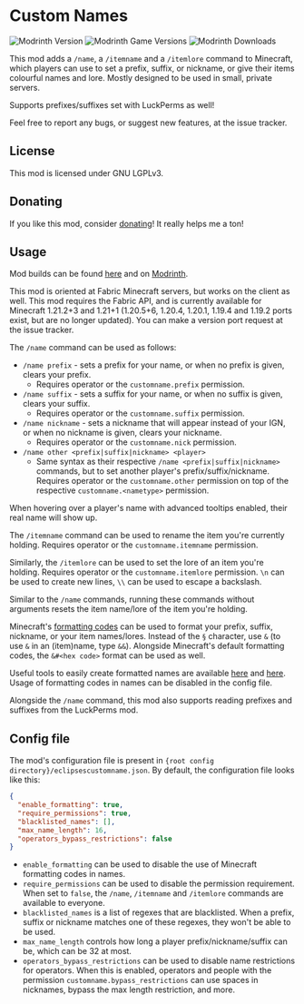 # Custom Names

![Modrinth Version](https://img.shields.io/modrinth/v/saIlazMs?logo=modrinth&color=008800)
![Modrinth Game Versions](https://img.shields.io/modrinth/game-versions/saIlazMs?logo=modrinth&color=008800)
![Modrinth Downloads](https://img.shields.io/modrinth/dt/saIlazMs?logo=modrinth&color=008800)

This mod adds a `/name`, a `/itemname` and a `/itemlore` command to Minecraft, which players can use to set a prefix, suffix, or nickname,
or give their items colourful names and lore. Mostly designed to be used in small, private servers.

Supports prefixes/suffixes set with LuckPerms as well! 

Feel free to report any bugs, or suggest new features, at the issue tracker.

## License

This mod is licensed under GNU LGPLv3.

## Donating

If you like this mod, consider [donating](https://buymeacoffee.com/eclipseisoffline)!
It really helps me a ton!

## Usage

Mod builds can be found [here](https://github.com/eclipseisoffline/customname/packages/2065010) and on [Modrinth](https://modrinth.com/mod/fabric-custom-names).

This mod is oriented at Fabric Minecraft servers, but works on the client as well.
This mod requires the Fabric API, and is currently available for Minecraft 1.21.2+3 and 1.21+1 (1.20.5+6, 1.20.4, 1.20.1, 1.19.4 and 1.19.2 ports exist, but are no longer updated).
You can make a version port request at the issue tracker.

The `/name` command can be used as follows:

- `/name prefix` - sets a prefix for your name, or when no prefix is given, clears your prefix.
  - Requires operator or the `customname.prefix` permission.
- `/name suffix` - sets a suffix for your name, or when no suffix is given, clears your suffix.
  - Requires operator or the `customname.suffix` permission.
- `/name nickname` - sets a nickname that will appear instead of your IGN, or when no nickname is given, clears your nickname.
  - Requires operator or the `customname.nick` permission.
- `/name other <prefix|suffix|nickname> <player>`
  - Same syntax as their respective `/name <prefix|suffix|nickname>` commands, but to set another player's prefix/suffix/nickname. Requires operator or the `customname.other` permission on top of the respective `customname.<nametype>` permission.

When hovering over a player's name with advanced tooltips enabled, their real name will show up.

The `/itemname` command can be used to rename the item you're currently holding. Requires operator or the `customname.itemname` permission.

Similarly, the `/itemlore` can be used to set the lore of an item you're holding. Requires operator or the `customname.itemlore` permission.
`\n` can be used to create new lines, `\\` can be used to escape a backslash.

Similar to the `/name` commands, running these commands without arguments resets the item name/lore of the item you're holding.

Minecraft's [formatting codes](https://minecraft.wiki/w/Formatting_codes) can be used to format your prefix, suffix, nickname, or your item names/lores.
Instead of the `§` character, use `&` (to use `&` in an (item)name, type `&&`).
Alongside Minecraft's default formatting codes, the `&#<hex code>` format can be used as well.

Useful tools to easily create formatted names are available [here](http://mcnick.surge.sh/) and [here](https://nickgen.netlify.app/).
Usage of formatting codes in names can be disabled in the config file.

Alongside the `/name` command, this mod also supports reading prefixes and suffixes from the LuckPerms mod.

## Config file

The mod's configuration file is present in `{root config directory}/eclipsescustomname.json`.
By default, the configuration file looks like this:

```json
{
  "enable_formatting": true,
  "require_permissions": true,
  "blacklisted_names": [],
  "max_name_length": 16,
  "operators_bypass_restrictions": false
}
```

- `enable_formatting` can be used to disable the use of Minecraft formatting codes in names.
- `require_permissions` can be used to disable the permission requirement. When set to `false`, the `/name`, `/itemname` and `/itemlore` commands are available to everyone.
- `blacklisted_names` is a list of regexes that are blacklisted. When a prefix, suffix or nickname matches one of these regexes, they won't be able to be used.
- `max_name_length` controls how long a player prefix/nickname/suffix can be, which can be 32 at most.
- `operators_bypass_restrictions` can be used to disable name restrictions for operators. When this is enabled, operators and people with the permission `customname.bypass_restrictions` can use spaces in nicknames, bypass the max length restriction, and more.
